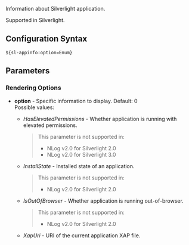 Information about Silverlight application. 

Supported in Silverlight.

## Configuration Syntax
```
${sl-appinfo:option=Enum}
```

## Parameters
### Rendering Options
* **option** - Specific information to display. Default: 0  
  Possible values:
  * _HasElevatedPermissions_ - Whether application is running with elevated permissions.
    
    > This parameter is not supported in:
    > * NLog v2.0 for Silverlight 2.0
    > * NLog v2.0 for Silverlight 3.0

  * _InstallState_ - Installed state of an application.

    > This parameter is not supported in:
    > * NLog v2.0 for Silverlight 2.0

  * _IsOutOfBrowser_ - Whether application is running out-of-browser.

    > This parameter is not supported in:
    > * NLog v2.0 for Silverlight 2.0

  * _XapUri_ - URI of the current application XAP file.